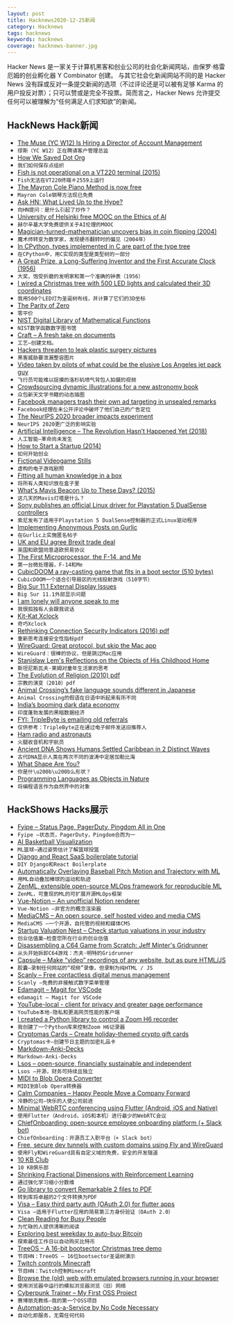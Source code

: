 ```yaml
---
layout: post
title: Hacknews2020-12-25新闻
category: Hacknews
tags: hacknews
keywords: hacknews
coverage: hacknews-banner.jpg
---
```


Hacker News 是一家关于计算机黑客和创业公司的社会化新闻网站，由保罗·格雷厄姆的创业孵化器 Y Combinator 创建。
与其它社会化新闻网站不同的是 Hacker News 没有踩或反对一条提交新闻的选项（不过评论还是可以被有足够 Karma 的用户投反对票）；只可以赞或是完全不投票。简而言之，Hacker News 允许提交任何可以被理解为“任何满足人们求知欲”的新闻。

## HackNews Hack新闻


- [The Muse (YC W12) Is Hiring a Director of Account Management](https://www.themuse.com/jobs/themuse/director-account-management)
- `缪斯（YC W12）正在聘请客户管理总监`
- [How We Saved Dot Org](https://www.eff.org/deeplinks/2020/12/how-we-saved-org-2020-review)
- `我们如何保存点组织`
- [Fish is not operational on a VT220 terminal (2015)](https://github.com/fish-shell/fish-shell/issues/2559)
- `Fish无法在VT220终端＃2559上运行`
- [The Mayron Cole Piano Method is now free](https://www.freepianomethod.com/)
- `Mayron Cole钢琴方法现已免费`
- [Ask HN: What Lived Up to the Hype?](item?id=25525457)
- `向HN提问：是什么引起了炒作？`
- [University of Helsinki free MOOC on the Ethics of AI](https://ethics-of-ai.mooc.fi/)
- `赫尔辛基大学免费提供关于AI伦理的MOOC`
- [Magician-turned-mathematician uncovers bias in coin flipping (2004)](https://news.stanford.edu/pr/2004/diaconis-69.html)
- `魔术师转变为数学家，发现硬币翻转时的偏见（2004年）`
- [In CPython, types implemented in C are part of the type tree](https://utcc.utoronto.ca/~cks/space/blog/python/CPythonCTypesHaveTree)
- `在CPython中，用C实现的类型是类型树的一部分`
- [A Great Prize, a Long-Suffering Inventor and the First Accurate Clock (1956)](https://www.google.com/books/edition/The_World_of_Mathematics/se5iE4DMPioC?hl=en&gbpv=1&dq=%22long-suffering%22+lloyd+brown&pg=PA778&printsec=frontcover)
- `大奖，饱受折磨的发明家和第一个准确的钟表（1956）`
- [I wired a Christmas tree with 500 LED lights and calculated their 3D coordinates](https://www.youtube.com/watch?v=TvlpIojusBE)
- `我用500个LED灯为圣诞树布线，并计算了它们的3D坐标`
- [The Parity of Zero](https://www.solipsys.co.uk/new/TheParityOfZero.html?tl23hn)
- `零平价`
- [NIST Digital Library of Mathematical Functions](https://dlmf.nist.gov/)
- `NIST数学函数数字图书馆`
- [Craft – A fresh take on documents](https://www.craft.do/)
- `工艺–创建文档。`
- [Hackers threaten to leak plastic surgery pictures](https://www.bbc.co.uk/news/technology-55439190)
- `黑客威胁要泄漏整容图片`
- [Video taken by pilots of what could be the elusive Los Angeles jet pack guy](https://www.thedrive.com/the-war-zone/38403/video-taken-by-pilots-of-what-could-be-the-elusive-los-angeles-jet-pack-guy-emerges)
- `飞行员可能难以捉摸的洛杉矶喷气背包人拍摄的视频`
- [Crowdsourcing dynamic illustrations for a new astronomy book](https://observablehq.com/@jsomers/we-need-more-tiny-knowledge-projects-heres-one)
- `众包新天文学书籍的动态插图`
- [Facebook managers trash their own ad targeting in unsealed remarks](https://theintercept.com/2020/12/24/facebook-ad-targeting-small-business/)
- `Facebook经理在未公开评论中破坏了他们自己的广告定位`
- [The NeurIPS 2020 broader impacts experiment](https://statmodeling.stat.columbia.edu/2020/12/21/the-neurips-2020-broader-impacts-experiment/)
- `NeurIPS 2020更广泛的影响实验`
- [Artificial Intelligence – The Revolution Hasn’t Happened Yet (2018)](https://medium.com/@mijordan3/artificial-intelligence-the-revolution-hasnt-happened-yet-5e1d5812e1e7)
- `人工智能–革命尚未发生`
- [How to Start a Startup (2014)](https://startupclass.samaltman.com/)
- `如何开始创业`
- [Fictional Videogame Stills](https://www.suzannetreister.net/Ampages/Amenu.html)
- `虚构的电子游戏剧照`
- [Fitting all human knowledge in a box](https://monadical.com/posts/knowledge-in-box.html)
- `将所有人类知识放在盒子里`
- [What's Mavis Beacon Up to These Days? (2015)](https://www.vice.com/en_us/article/kwx5a9/whats-mavis-beacon-up-to-these-days-nothing-shes-fake-926)
- `这几天的Mavis灯塔是什么？ `
- [Sony publishes an official Linux driver for Playstation 5 DualSense controllers](https://www.phoronix.com/scan.php?page=news_item&px=Sony-HID-PlayStation-PS5)
- `索尼发布了适用于Playstation 5 DualSense控制器的正式Linux驱动程序`
- [Implementing Anonymous Posts on Gurlic](https://gurlic.com/root/implementing-anonymous-posts-on-gurlic)
- `在Gurlic上实施匿名帖子`
- [UK and EU agree Brexit trade deal](https://www.theguardian.com/politics/2020/dec/24/uk-eu-agree-brexit-trade-deal-agreement)
- `英国和欧盟同意退欧贸易协议`
- [The First Microprocessor, the F-14, and Me](https://www.wired.com/story/secret-history-of-the-first-microprocessor-f-14/)
- `第一台微处理器，F-14和Me`
- [CubicDOOM a ray-casting game that fits in a boot sector (510 bytes)](https://github.com/nanochess/cubicDoom)
- `CubicDOOM一个适合引导扇区的光线投射游戏（510字节）`
- [Big Sur 11.1 External Display Issues](https://discussions.apple.com/thread/252174979)
- `Big Sur 11.1外部显示问题`
- [I am lonely will anyone speak to me](https://en.wikipedia.org/wiki/I_am_lonely_will_anyone_speak_to_me)
- `我很孤独有人会跟我说话`
- [Kit-Kat Xclock](https://github.com/BarkyTheDog/catclock)
- `奇巧Xclock`
- [Rethinking Connection Security Indicators (2016) pdf](https://www.usenix.org/system/files/conference/soups2016/soups2016-paper-porter-felt.pdf)
- `重新思考连接安全性指标pdf`
- [WireGuard: Great protocol, but skip the Mac app](https://rachelbythebay.com/w/2020/12/24/wg/)
- `WireGuard：很棒的协议，但是跳过Mac应用`
- [Stanisław Lem's Reflections on the Objects of His Childhood Home](https://thereader.mitpress.mit.edu/stanislaw-lems-reflections-childhood/)
- `斯坦尼斯瓦夫·莱姆对童年生活家的思考`
- [The Evolution of Religion (2010) pdf](https://www2.psych.ubc.ca/~henrich/pdfs/BIOT_a_00018.pdf)
- `宗教的演变（2010）pdf`
- [Animal Crossing’s fake language sounds different in Japanese](https://www.polygon.com/videos/2020/3/22/21188355/animal-crossing-new-horizons-language-video)
- `Animal Crossing的假语在日语中听起来有所不同`
- [India’s booming dark data economy](https://restofworld.org/2020/all-the-data-fit-to-sell/)
- `印度蓬勃发展的黑暗数据经济`
- [FYI: TripleByte is emailing old referrals](item?id=25533487)
- `仅供参考：TripleByte正在通过电子邮件发送旧推荐人`
- [Ham radio and astronauts](https://www.latimes.com/business/story/2020-12-23/ham-radio-and-astronauts)
- `火腿收音机和宇航员`
- [Ancient DNA Shows Humans Settled Caribbean in 2 Distinct Waves](https://www.nytimes.com/2020/12/23/science/dna-caribbean-islands.html)
- `古代DNA显示人类在两次不同的波涛中定居加勒比海`
- [What Shape Are You?](https://tynan.com/shapes)
- `你是什\u200b\u200b么形状？`
- [Programming Languages as Objects in Nature](https://parentheticallyspeaking.org/articles/pls-nature/)
- `将编程语言作为自然界中的对象`


## HackShows Hacks展示

- [ Fyipe – Status Page, PagerDuty, Pingdom All in One](https://fyipe.com/)
- `Fyipe –状态页，PagerDuty，Pingdom合而为一`
- [ AI Basketball Visualization](https://github.com/chonyy/AI-basketball-analysis)
- `ML篮球–通过姿势估计了解篮球投篮`
- [ Django and React SaaS boilerplate tutorial](https://github.com/saasitive/django-react-boilerplate)
- `DIY Django和React Boilerplate`
- [ Automatically Overlaying Baseball Pitch Motion and Trajectory with ML](https://github.com/chonyy/ML-auto-baseball-pitching-overlay)
- `用ML自动叠加棒球的运动和轨迹`
- [ ZenML, extensible open-source MLOps framework for reproducible ML](https://github.com/maiot-io/zenml)
- `ZenML，可重现的ML的可扩展开源MLOps框架`
- [ Vue-Notion – An unofficial Notion renderer](https://github.com/janniks/vue-notion)
- `Vue-Notion –非官方的概念渲染器`
- [ MediaCMS – An open source, self hosted video and media CMS](item?id=25507204)
- `MediaCMS –一个开源，自托管的视频和媒体CMS`
- [ Startup Valuation Nest – Check startup valuations in your industry](https://unicorn-nest.com/valuation/)
- `创业估值巢–检查您所在行业的创业估值`
- [ Disassembling a C64 Game from Scratch: Jeff Minter's Gridrunner](https://github.com/mwenge/gridrunner)
- `从头开始拆卸C64游戏：杰夫·明特的Gridrunner`
- [ Capsule – Make “video” recordings of any website, but as pure HTML/JS](https://capsule.click/)
- `胶囊–录制任何网站的“视频”录像，但录制为纯HTML / JS`
- [ Scanly – Free contactless digital menus management](https://scanly.app)
- `Scanly –免费的非接触式数字菜单管理`
- [ Edamagit – Magit for VSCode](https://github.com/kahole/edamagit)
- `edamagit – Magit for VSCode`
- [ YouTube-local - client for privacy and greater page performance](https://github.com/user234683/youtube-local)
- `YouTube本地-隐私和更高网页性能的客户端`
- [ I created a Python library to control a Zoom H6 recorder](https://github.com/mattogodoy/h6)
- `我创建了一个Python库来控制Zoom H6记录器`
- [ Cryptomas Cards – Create holiday-themed crypto gift cards](https://merrycryptomas.com/)
- `Cryptomas卡–创建节日主题的加密礼品卡`
- [ Markdown-Anki-Decks](https://github.com/lukesmurray/markdown-anki-decks)
- `Markdown-Anki-Decks`
- [ Lsos – open-source, financially sustainable and independent](https://lsos.org/)
- `Lsos –开源，财务可持续且独立`
- [ MIDI to Blob Opera Converter](https://github.com/OverlappingElvis/blob-opera-midi)
- `MIDI到Blob Opera转换器`
- [ Calm Companies – Happy People Move a Company Forward](https://wearecalmcompanies.com)
- `冷静的公司–快乐的人使公司前进`
- [ Minimal WebRTC conferencing using Flutter (Android, iOS and Native)](https://github.com/pion/example-webrtc-applications/tree/master/sfu-ws)
- `使用Flutter（Android，iOS和本机）进行最少的WebRTC会议`
- [ ChiefOnboarding: open-source employee onboarding platform (+ Slack bot)](item?id=25517767)
- `ChiefOnboarding：开源员工入职平台（+ Slack bot）`
- [ Free, secure dev tunnels with custom domains using Fly and WireGuard](https://github.com/LukeLambert/fly-dev-tunnel)
- `使用Fly和WireGuard具有自定义域的免费，安全的开发隧道`
- [ 10 KB Club](https://10kbclub.com/)
- `10 KB俱乐部`
- [ Shrinking Fractional Dimensions with Reinforcement Learning](https://github.com/sgillen/fractal_rl)
- `通过强化学习缩小分数维`
- [ Go library to convert Remarkable 2 files to PDF](https://github.com/poundifdef/go-remarkable2pdf)
- `转到库将卓越的2个文件转换为PDF`
- [ Visa – Easy third party auth (OAuth 2.0) for flutter apps](https://github.com/e-oj/visa)
- `Visa –适用于Flutter应用的简易第三方身份验证（OAuth 2.0）`
- [ Clean Reading for Busy People](https://pipecontent.com/)
- `为忙碌的人提供清晰的阅读`
- [ Exploring best weekday to auto-buy Bitcoin](https://github.com/berkserbet/bitcoin-autobuy-weekday-comparison/blob/main/comparison.ipynb)
- `探索最佳工作日以自动购买比特币`
- [ TreeOS – A 16-bit bootsector Christmas tree demo](https://github.com/cfallin/treeos)
- `节目HN：TreeOS – 16位bootsector圣诞树演示`
- [ Twitch controls Minecraft](https://github.com/braydo25/TwitchControlsMinecraft)
- `节目HN：Twitch控制Minecraft`
- [ Browse the (old) web with emulated browsers running in your browser](https://oldweb.today/)
- `使用浏览器中运行的模拟浏览器浏览（旧）网络`
- [ Cyberpunk Trainer – My First OSS Project](item?id=25532366)
- `赛博朋克教练–我的第一个OSS项目`
- [ Automation-as-a-Service by No Code Necessary](https://nocodenecessary.co/)
- `自动化即服务，无需任何代码`

